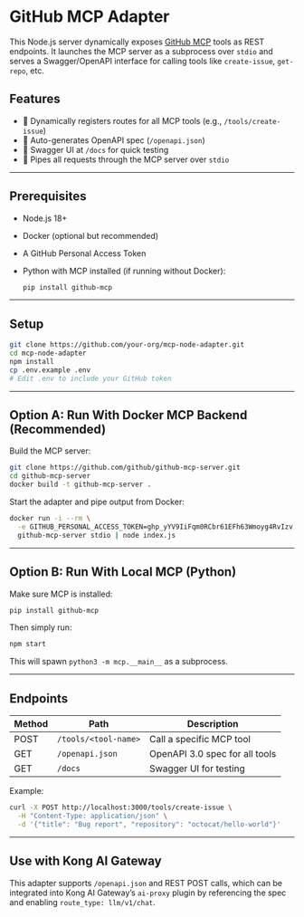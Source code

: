 # GitHub MCP Adapter

This Node.js server dynamically exposes [GitHub MCP](https://github.com/github/github-mcp-server) tools as REST endpoints. It launches the MCP server as a subprocess over `stdio` and serves a Swagger/OpenAPI interface for calling tools like `create-issue`, `get-repo`, etc.

## Features

- 🧰 Dynamically registers routes for all MCP tools (e.g., `/tools/create-issue`)
- 📜 Auto-generates OpenAPI spec (`/openapi.json`)
- 🧪 Swagger UI at `/docs` for quick testing
- 🔁 Pipes all requests through the MCP server over `stdio`

---

## Prerequisites

- Node.js 18+
- Docker (optional but recommended)
- A GitHub Personal Access Token
- Python with MCP installed (if running without Docker):

  ```bash
  pip install github-mcp
  ```

---

## Setup

```bash
git clone https://github.com/your-org/mcp-node-adapter.git
cd mcp-node-adapter
npm install
cp .env.example .env
# Edit .env to include your GitHub token
```

---

## Option A: Run With Docker MCP Backend (Recommended)

Build the MCP server:

```bash
git clone https://github.com/github/github-mcp-server.git
cd github-mcp-server
docker build -t github-mcp-server .
```

Start the adapter and pipe output from Docker:

```bash
docker run -i --rm \
  -e GITHUB_PERSONAL_ACCESS_TOKEN=ghp_yYV9IiFqm0RCbr61EFh63Wmoyg4RvIzv \
  github-mcp-server stdio | node index.js
```

---

## Option B: Run With Local MCP (Python)

Make sure MCP is installed:

```bash
pip install github-mcp
```

Then simply run:

```bash
npm start
```

This will spawn `python3 -m mcp.__main__` as a subprocess.

---

## Endpoints

| Method | Path                 | Description                    |
| ------ | -------------------- | ------------------------------ |
| POST   | `/tools/<tool-name>` | Call a specific MCP tool       |
| GET    | `/openapi.json`      | OpenAPI 3.0 spec for all tools |
| GET    | `/docs`              | Swagger UI for testing         |

Example:

```bash
curl -X POST http://localhost:3000/tools/create-issue \
  -H "Content-Type: application/json" \
  -d '{"title": "Bug report", "repository": "octocat/hello-world"}'
```

---

## Use with Kong AI Gateway

This adapter supports `/openapi.json` and REST POST calls, which can be integrated into Kong AI Gateway’s `ai-proxy` plugin by referencing the spec and enabling `route_type: llm/v1/chat`.
